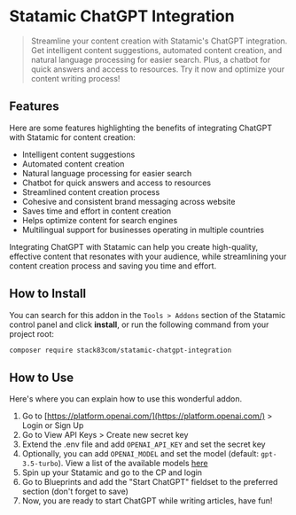 # Statamic ChatGPT Integration

> Streamline your content creation with Statamic's ChatGPT integration. Get intelligent content suggestions, automated content creation, and natural language processing for easier search. Plus, a chatbot for quick answers and access to resources. Try it now and optimize your content writing process!

## Features

Here are some features highlighting the benefits of integrating ChatGPT with Statamic for content creation:

- Intelligent content suggestions
- Automated content creation
- Natural language processing for easier search
- Chatbot for quick answers and access to resources
- Streamlined content creation process
- Cohesive and consistent brand messaging across website
- Saves time and effort in content creation
- Helps optimize content for search engines
- Multilingual support for businesses operating in multiple countries

Integrating ChatGPT with Statamic can help you create high-quality, effective content that resonates with your audience, while streamlining your content creation process and saving you time and effort.

## How to Install

You can search for this addon in the `Tools > Addons` section of the Statamic control panel and click **install**, or run the following command from your project root:

``` bash
composer require stack83com/statamic-chatgpt-integration
```

## How to Use

Here's where you can explain how to use this wonderful addon.

1. Go to [https://platform.openai.com/](https://platform.openai.com/) > Login or Sign Up
2. Go to View API Keys > Create new secret key
3. Extend the .env file and add `OPENAI_API_KEY` and set the secret key
4. Optionally, you can add `OPENAI_MODEL` and set the model (default: `gpt-3.5-turbo`). View a list of the available models [here]([https://platform.openai.com/docs/models])
5. Spin up your Statamic and go to the CP and login
6. Go to Blueprints and add the "Start ChatGPT" fieldset to the preferred section (don't forget to save)
7. Now, you are ready to start ChatGPT while writing articles, have fun!

